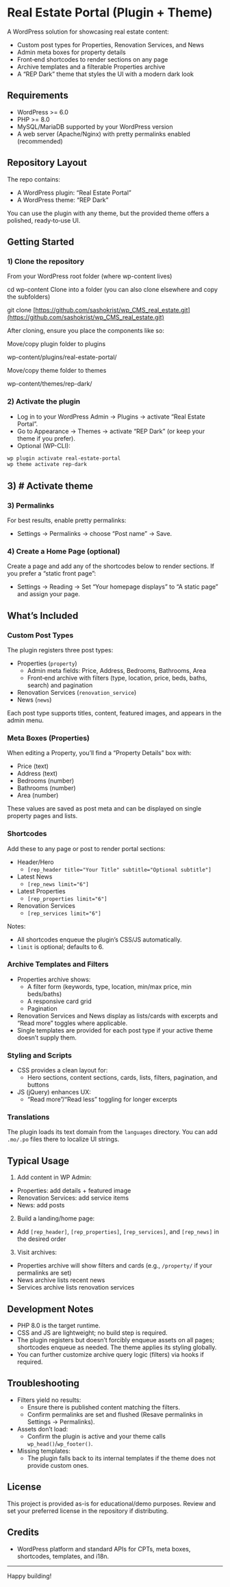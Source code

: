# Real Estate Portal (Plugin + Theme)

A WordPress solution for showcasing real estate content:
- Custom post types for Properties, Renovation Services, and News
- Admin meta boxes for property details
- Front‑end shortcodes to render sections on any page
- Archive templates and a filterable Properties archive
- A “REP Dark” theme that styles the UI with a modern dark look

## Requirements

- WordPress >= 6.0
- PHP >= 8.0
- MySQL/MariaDB supported by your WordPress version
- A web server (Apache/Nginx) with pretty permalinks enabled (recommended)

## Repository Layout

The repo contains:
- A WordPress plugin: “Real Estate Portal”
- A WordPress theme: “REP Dark”

You can use the plugin with any theme, but the provided theme offers a polished, ready‑to‑use UI.

## Getting Started

### 1) Clone the repository

From your WordPress root folder (where wp-content lives)

cd wp-content
Clone into a folder (you can also clone elsewhere and copy the subfolders)

git clone [https://github.com/sashokrist/wp_CMS_real_estate.git](https://github.com/sashokrist/wp_CMS_real_estate.git)

After cloning, ensure you place the components like so:

Move/copy plugin folder to plugins

wp-content/plugins/real-estate-portal/

Move/copy theme folder to themes

wp-content/themes/rep-dark/

### 2) Activate the plugin
- Log in to your WordPress Admin → Plugins → activate “Real Estate Portal”.
- Go to Appearance → Themes → activate “REP Dark” (or keep your theme if you prefer).
- Optional (WP-CLI):
```bash
wp plugin activate real-estate-portal
wp theme activate rep-dark
```
## 3) # Activate theme

### 3) Permalinks

For best results, enable pretty permalinks:
- Settings → Permalinks → choose “Post name” → Save.

### 4) Create a Home Page (optional)

Create a page and add any of the shortcodes below to render sections. If you prefer a “static front page”:
- Settings → Reading → Set “Your homepage displays” to “A static page” and assign your page.

## What’s Included

### Custom Post Types

The plugin registers three post types:

- Properties (`property`)
    - Admin meta fields: Price, Address, Bedrooms, Bathrooms, Area
    - Front‑end archive with filters (type, location, price, beds, baths, search) and pagination
- Renovation Services (`renovation_service`)
- News (`news`)

Each post type supports titles, content, featured images, and appears in the admin menu.

### Meta Boxes (Properties)

When editing a Property, you’ll find a “Property Details” box with:
- Price (text)
- Address (text)
- Bedrooms (number)
- Bathrooms (number)
- Area (number)

These values are saved as post meta and can be displayed on single property pages and lists.

### Shortcodes

Add these to any page or post to render portal sections:

- Header/Hero
    - `[rep_header title="Your Title" subtitle="Optional subtitle"]`
- Latest News
    - `[rep_news limit="6"]`
- Latest Properties
    - `[rep_properties limit="6"]`
- Renovation Services
    - `[rep_services limit="6"]`

Notes:
- All shortcodes enqueue the plugin’s CSS/JS automatically.
- `limit` is optional; defaults to 6.

### Archive Templates and Filters

- Properties archive shows:
    - A filter form (keywords, type, location, min/max price, min beds/baths)
    - A responsive card grid
    - Pagination
- Renovation Services and News display as lists/cards with excerpts and “Read more” toggles where applicable.
- Single templates are provided for each post type if your active theme doesn’t supply them.

### Styling and Scripts

- CSS provides a clean layout for:
    - Hero sections, content sections, cards, lists, filters, pagination, and buttons
- JS (jQuery) enhances UX:
    - “Read more”/“Read less” toggling for longer excerpts

### Translations

The plugin loads its text domain from the `languages` directory. You can add `.mo/.po` files there to localize UI strings.

## Typical Usage

1) Add content in WP Admin:
- Properties: add details + featured image
- Renovation Services: add service items
- News: add posts

2) Build a landing/home page:
- Add `[rep_header]`, `[rep_properties]`, `[rep_services]`, and `[rep_news]` in the desired order

3) Visit archives:
- Properties archive will show filters and cards (e.g., `/property/` if your permalinks are set)
- News archive lists recent news
- Services archive lists renovation services

## Development Notes

- PHP 8.0 is the target runtime.
- CSS and JS are lightweight; no build step is required.
- The plugin registers but doesn’t forcibly enqueue assets on all pages; shortcodes enqueue as needed. The theme applies its styling globally.
- You can further customize archive query logic (filters) via hooks if required.

## Troubleshooting

- Filters yield no results:
    - Ensure there is published content matching the filters.
    - Confirm permalinks are set and flushed (Resave permalinks in Settings → Permalinks).
- Assets don’t load:
    - Confirm the plugin is active and your theme calls `wp_head()`/`wp_footer()`.
- Missing templates:
    - The plugin falls back to its internal templates if the theme does not provide custom ones.

## License

This project is provided as-is for educational/demo purposes. Review and set your preferred license in the repository if distributing.

## Credits

- WordPress platform and standard APIs for CPTs, meta boxes, shortcodes, templates, and i18n.

---
Happy building!
